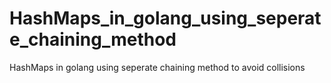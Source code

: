 # HashMaps_in_golang_using_seperate_chaining_method
HashMaps in golang using seperate chaining method to avoid collisions
